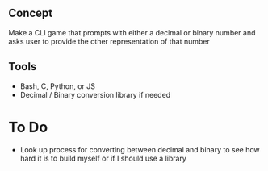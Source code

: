 ## Concept
Make a CLI game that prompts with either a decimal or binary number and asks user to provide the other representation of that number

## Tools
- Bash, C, Python, or JS
- Decimal / Binary conversion library if needed

# To Do
- Look up process for converting between decimal and binary to see how hard it is to build myself or if I should use a library
